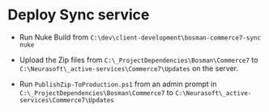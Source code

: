 # Deploy Sync service


- Run Nuke Build from `C:\dev\client-development\bosman-commerce7-sync`
  `nuke` 

- Upload the Zip files from `C:\_ProjectDependencies\Bosman\Commerce7` to `C:\Neurasoft\_active-services\Commerce7\Updates` on the server.
- Run `PublishZip-ToProduction.ps1` from an admin prompt in `C:\_ProjectDependencies\Bosman\Commerce7` to `C:\Neurasoft\_active-services\Commerce7\Updates`



